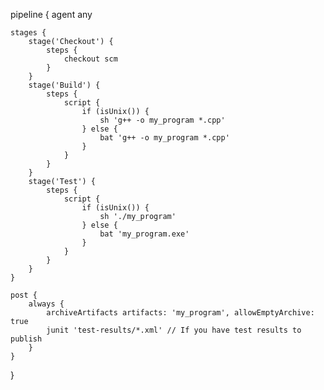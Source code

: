 pipeline {
    agent any

    stages {
        stage('Checkout') {
            steps {
                checkout scm
            }
        }
        stage('Build') {
            steps {
                script {
                    if (isUnix()) {
                        sh 'g++ -o my_program *.cpp'
                    } else {
                        bat 'g++ -o my_program *.cpp'
                    }
                }
            }
        }
        stage('Test') {
            steps {
                script {
                    if (isUnix()) {
                        sh './my_program'
                    } else {
                        bat 'my_program.exe'
                    }
                }
            }
        }
    }

    post {
        always {
            archiveArtifacts artifacts: 'my_program', allowEmptyArchive: true
            junit 'test-results/*.xml' // If you have test results to publish
        }
    }
}

